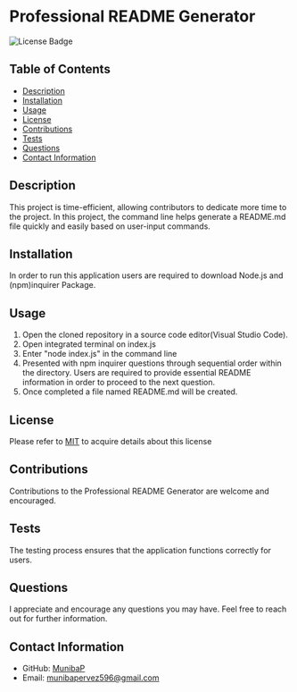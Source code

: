 # Professional README Generator

![License Badge](https://shields.io/badge/license-MIT-blue)

## Table of Contents
- [Description](#description)
- [Installation](#installation)
- [Usage](#usage)
- [License](#license)
- [Contributions](#contributions)
- [Tests](#tests)
- [Questions](#questions)
- [Contact Information](#contact-information)

## Description
This project is time-efficient, allowing contributors to dedicate more time to the project. In this project, the command line helps generate a README.md file quickly and easily based on user-input commands.

## Installation
In order to run this application users are required to download Node.js and (npm)inquirer Package.

## Usage
1. Open the cloned repository in a source code editor(Visual Studio Code). 
2. Open integrated terminal on index.js   
3. Enter "node index.js" in the command line   
4. Presented with npm inquirer questions through sequential order within the directory. Users are required to provide essential README information in order to proceed to the next question.   
5. Once completed a file named README.md will be created.

## License
Please refer to [MIT]() to acquire details about this license

## Contributions
Contributions to the Professional README Generator are welcome and encouraged.

## Tests
The testing process ensures that the application functions correctly for users.

## Questions
I appreciate and encourage any questions you may have. Feel free to reach out for further information.
  
## Contact Information
- GitHub: [MunibaP](https://github.com/MunibaP)
- Email: munibapervez596@gmail.com
